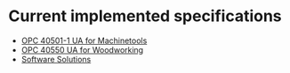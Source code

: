 # Current implemented specifications

- [OPC 40501-1 UA for Machinetools](Specs/Machinetools.md)
- [OPC 40550 UA for Woodworking](Specs/WoodWorking.md)
- [Software Solutions](Specs/Software.md)
